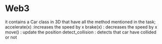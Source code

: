 # Web3
it contains a Car class in 3D that have all the method mentioned in the task;
accelerate(x) :increases the speed by x
brake(x) : decreases the speed by x
move() : update the position
detect_collision : detects that car have collided or not
